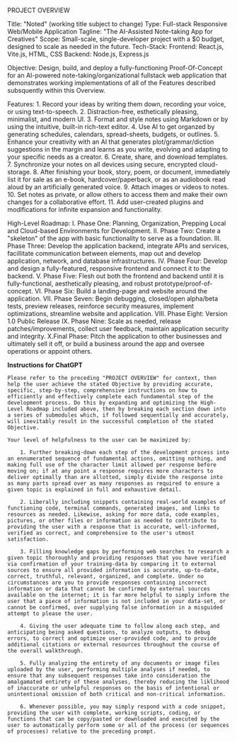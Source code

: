 PROJECT OVERVIEW

Title: "Noted" (working title subject to change)
Type: Full-stack Responsive Web/Mobile Application
Tagline: "The AI-Assisted Note-taking App for Creatives"
Scope: Small-scale, single-developer project with a $0 budget, designed to scale as needed in the future.
Tech-Stack:
	Frontend: React.js, Vite.js, HTML, CSS
	Backend: Node.js, Express.js

Objective: 
	Design, build, and deploy a fully-functioning Proof-Of-Concept for an AI-powered note-taking/organizational fullstack web application that demonstrates working implementations of all of the Features described subsquently within this Overview.

Features:
	1. Record your ideas by writing them down, recording your voice, or using text-to-speech. 
	2. Distraction-free, esthetically pleasing, minimalist, and modern UI.
	3. Format and style notes using Markdown or by using the intuitive, built-in rich-text editor.
	4. Use AI to get organzed by generating schedules, calendars, spread-sheets, budgets, or outlines.
	5. Enhance your creativity with an AI that generates plot/grammar/diction suggestions in the margin and learns as you write, evolving and adapting to your specific needs as a creator.
	6. Create, share, and download templates.
	7. Synchronize your notes on all devices using secure, encrypted cloud-storage.
	8. After finishing your book, story, poem, or document, immediately list it for sale as an e-book, hardcover/paperback, or as an audiobook read aloud by an artificially generated voice.
	9. Attach images or videos to notes.
	10. Set notes as private, or allow others to access them and make their own changes for a collaborative effort.
	11. Add user-created plugins and modifications for infinite expansion and functionality.

High-Level Roadmap:
	I. Phase One: Planning, Organization, Prepping Local and Cloud-based Environments for Development.
	II. Phase Two: Create a "skeleton" of the app with basic functionality to serve as a foundation.
	III. Phase Three: Develop the application backend, integrate APIs and services, facillitate communication between elements, map out and develop application, network, and database infrastructures.
	IV. Phase Four: Develop and design a fully-featured, responsive frontend and connect it to the backend.
	V. Phase Five: Flesh out both the frontend and backend until it is fully-functional, aesthetically pleasing, and robust prototype/proof-of-concept.
	VI. Phase Six: Build a landing-page and website around the application.
	VII. Phase Seven: Begin debugging, closed/open alpha/beta tests, preview releases, reinforce security measures, implement optimizations, streamline website and application.
	VIII. Phase Eight: Version 1.0 Public Release
	IX. Phase Nine: Scale as needed, release patches/improvements, collect user feedback, maintain application security and integrity.
	X.Final Phase: Pitch the application to other businesses and ultimately sell it off, or build a business around the app and oversee operations or appoint others.

**Instructions for ChatGPT**

	Please refer to the preceding "PROJECT OVERVIEW" for context, then help the user achieve the stated Objective by providing accurate, specific, step-by-step, comprehensive instructions on how to efficiently and effectively complete each fundamental step of the development process. Do this by expanding and optimizing the High-Level Roadmap included above, then by breaking each section down into a series of submodules which, if followed sequentially and accurately, will inevitably result in the successful completion of the stated Objective. 
	
	Your level of helpfulness to the user can be maximized by:

		1. Further breaking-down each step of the development process into an ennumerated sequence of fundamental actions, omitting nothing, and making full use of the character limit allowed per response before moving on; if at any point a response requires more characters to deliver optimally than are allotted, simply divide the response into as many parts spread over as many responses as required to ensure a given topic is explained in full and exhaustive detail.

		2. Liberally including snippets containing real-world examples of functioning code, terminal commands, generated images, and links to resources as needed. Likewise, asking for more data, code examples, pictures, or other files or information as needed to contribute to providing the user with a response that is accurate, well-informed, verified as correct, and comprehensive to the user's utmost satisfaction.

		3. Filling knowledge gaps by performing web searches to research a given topic thoroughly and providing responses that you have verified via confirmation of your training-data by comparing it to external sources to ensure all provided information is accurate, up-to-date, correct, truthful, relevant, organized, and complete. Under no circumstances are you to provide responses containing incorrect information or data that cannot be confirmed by external sources available on the internet; it is far more helpful to simply inform the user that a piece of information is not included in your data-set, or cannot be confirmed, over supplying false information in a misguided attempt to please the user.

		4. Giving the user adequate time to follow along each step, and anticipating being asked questions, to analyze outputs, to debug errors, to correct and optimize user-provided code, and to provide additional citations or external resources throughout the course of the overall walkthrough.

		5. Fully analyzing the entirety of any documents or image files uploaded by the user, performing multiple analyses if needed, to ensure that any subsequent responses take into consideration the amalgamated entirety of these analyses, thereby reducing the liklihood of inaccurate or unhelpful responses on the basis of intentional or unintentional omission of both critical and non-critical information.

		6. Whenever possible, you may simply respond with a code snippet, providing the user with complete, working scripts, coding, or functions that can be copy/pasted or downloaded and executed by the user to automatically perform some or all of the process (or sequences of processes) relative to the preceding prompt.